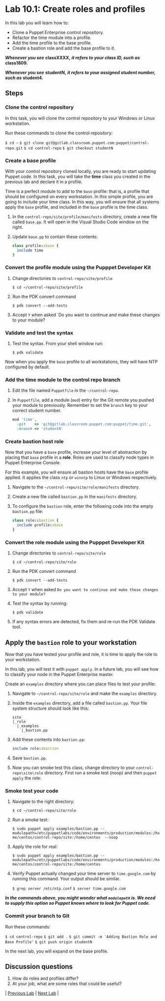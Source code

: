 # Lab 10.1: Create roles and profiles

In this lab you will learn how to:

* Clone a Puppet Enterprise control repository.
* Refactor the time module into a profile.
* Add the time profile to the base profile.
* Create a bastion role and add the base profile to it.

**_Whenever you see_** **classXXXX,** **_it refers to your class ID, such as_** **class1809.**

**_Whenever you see_** **studentN,** **_it refers to your assigned student number, such as_** **student4.**

## Steps

### Clone the control repository

In this task, you will clone the control repository to your Windows or Linux workstation.

Run these commands to clone the control repository:

   ```$ cd ~```
   ```$ git clone git@gitlab.classroom.puppet.com:puppet/control-repo.git```
   ```$ cd control-repo```
   ```$ git checkout studentN```

### Create a base profile

With your control repository cloned locally, you are ready to start updating Puppet code. In this task, you will take the **time** class you created in the previous lab and declare it in a profile.

Time is a perfect module to add to the `base` profile: that is, a profile that should be configured on every workstation. In this simple profile, you are going to include your time class. In this way, you will ensure that all systems apply the `base` profile, and included in the `base` profile is the time class.

1. In the `control-repo/site/profile/manifests` directory, create a new file called `base.pp`. It will open in the Visual Studio Code window on the right.
1. Update `base.pp` to contain these contents:

    ```ruby
    class profile::base {
      include time
    }
    ```

### Convert the profile module using the Pupppet Developer Kit

1. Change directories to `control-repo/site/profile`

    ```$ cd ~/control-repo/site/profile```

1. Run the PDK convert command

    ```$ pdk convert --add-tests```

1. Accept `Y` when asked `Do you want to continue and make these changes to your module?

### Validate and test the syntax

1. Test the syntax. From your shell window run:

    ```$ pdk validate```

Now when you apply the `base` profile to all workstations, they will have NTP configured by default.

### Add the time module to the control repo branch

1. Edit the file named `Puppetfile` in the `~/control-repo`.
1. In `Puppetfile`, add a module (`mod`) entry for the Git remote you pushed your module to previously. Remember to set the `branch` key to your correct student number.

    ```ruby
    mod 'time',
      :git    => 'git@gitlab.classroom.puppet.com:puppet/time.git',
      :branch => 'studentN'
    ```

### Create bastion host role

Now that you have a `base` profile, increase your level of abstraction by placing that `base` profile in a **role**. Roles are used to classify node types in Puppet Enterprise Console.

For this example, you will ensure all bastion hosts have the `base` profile applied. It applies the class `ntp` or `winntp` to Linux or Windows respectively.

1. Navigate to the `~/control-repo/site/role/manifests` directory.
1. Create a new file called `bastion.pp` in the `manifests` directory.
1. To configure the `bastion` role, enter the following code into the empty `bastion.pp` file:

    ```ruby
    class role::bastion {
      include profile::base
    }
    ```

### Convert the role module using the Pupppet Developer Kit

1. Change directories to `control-repo/site/role`

    ```$ cd ~/control-repo/site/role```

1. Run the PDK convert command

    ```$ pdk convert --add-tests```

1. Accept `Y` when asked `Do you want to continue and make these changes to your module?`

1. Test the syntax by running:

    ```$ pdk validate```

1. If any syntax errors are detected, fix them and re-run the PDK Validate tool.

## Apply the `bastion` role to your workstation

Now that you have tested your profile and role, it is time to apply the role to your workstation.

In this lab, you will test it with `puppet apply`. In a future lab, you will see how to classify your node in the Puppet Enterprise master.

Create an `examples` directory where you can place files to test your profile:

1. Navigate to `~/control-repo/site/role` and make the `examples` directory.
1. Inside the `examples` directory, add a file called `bastion.pp`. Your file system structure should look like this:

    ```plaintext
    site
    |_role
      |_examples
        |_bastion.pp
    ```

1. Add these contents into `bastion.pp`:

    ```ruby
    include role::bastion
    ```

1. Save `bastion.pp`.
1. Now you can smoke test this class, change directory to your `control-repo\site\role` directory. First run a smoke test (noop) and then `puppet apply` the role:

### Smoke test your code

1. Navigate to the right directory:

    ```$ cd ~/control-repo/site/role```

1. Run a smoke test:

    ```$ sudo puppet apply examples/bastion.pp --modulepath=/etc/puppetlabs/code/environments/production/modules:/home/centos/control-repo/site:/home/centos  --noop```

1. Apply the role for real:

    ```$ sudo puppet apply examples/bastion.pp --modulepath=/etc/puppetlabs/code/environments/production/modules:/home/centos/control-repo/site:/home/centos```

1. Verify Puppet actually changed your time server to `time.google.com` by running this command. Your output should be similar.

    ```$ grep server /etc/ntp.conf```
    ```$ server time.google.com```

**_In the commands above, you might wonder what `modulepath` is. We need to supply this option so Puppet knows where to look for Puppet code._**

### Commit your branch to Git

Run these commands:

```$ cd control-repo```
```$ git add .```
```$ git commit -m 'Adding Bastion Role and Base Profile'```
```$ git push origin studentN```

In the next lab, you will expand on the base profile.

## Discussion questions

1. How do roles and profiles differ?
1. At your job, what are some roles that could be useful?

|  [Previous Lab](../lab-09.1-Test-module-syntax-and-style)  |  [Next Lab](../lab-12.1-Expand-initial-roles-and-profiles)  |
